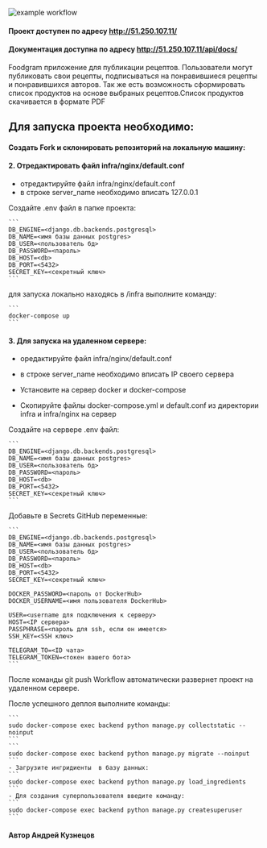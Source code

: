 

![example workflow](https://github.com/HoodFast/foodgram-project-react/actions/workflows/foodgram_workflow.yml/badge.svg)


#### Проект доступен по адресу http://51.250.107.11/

#### Документация доступна по адресу http://51.250.107.11/api/docs/

Foodgram приложение для публикации рецептов. Пользователи могут публиковать свои рецепты,
подписываться на понравившиеся рецепты и понравившихся авторов. Так же есть возможность 
сформировать список продуктов на основе выбраных рецептов.Список продуктов скачивается в формате PDF

## Для запуска проекта необходимо:

#### Создать Fork и склонировать репозиторий на локальную машину:

#### 2. Отредактировать файл infra/nginx/default.conf
- отредактируйте файл infra/nginx/default.conf
- в строке server_name необходимо вписать 127.0.0.1

Cоздайте .env файл в папке проекта:

    ```
    DB_ENGINE=<django.db.backends.postgresql>
    DB_NAME=<имя базы данных postgres>
    DB_USER=<пользователь бд>
    DB_PASSWORD=<пароль>
    DB_HOST=<db>
    DB_PORT=<5432>
    SECRET_KEY=<секретный ключ> 
    ```
для запуска локально находясь в /infra выполните команду:

    ```
    docker-compose up
    ```


#### 3. Для запуска на удаленном сервере:
- оредактируйте файл infra/nginx/default.conf
- в строке server_name необходимо вписать IP своего сервера

- Установите на сервер docker и docker-compose
- Скопируйте файлы docker-compose.yml и default.conf из директории infra и infra/nginx на сервер


Cоздайте на сервере .env файл:

    ```
    DB_ENGINE=<django.db.backends.postgresql>
    DB_NAME=<имя базы данных postgres>
    DB_USER=<пользователь бд>
    DB_PASSWORD=<пароль>
    DB_HOST=<db>
    DB_PORT=<5432>
    SECRET_KEY=<секретный ключ> 
    ```
Добавьте в Secrets GitHub переменные:

    ```
    DB_ENGINE=<django.db.backends.postgresql>
    DB_NAME=<имя базы данных postgres>
    DB_USER=<пользователь бд>
    DB_PASSWORD=<пароль>
    DB_HOST=<db>
    DB_PORT=<5432>
    SECRET_KEY=<секретный ключ>

    DOCKER_PASSWORD=<пароль от DockerHub>
    DOCKER_USERNAME=<имя пользователя DockerHub>

    USER=<username для подключения к серверу>
    HOST=<IP сервера>
    PASSPHRASE=<пароль для ssh, если он имеется>
    SSH_KEY=<SSH ключ>

    TELEGRAM_TO=<ID чата>
    TELEGRAM_TOKEN=<токен вашего бота>
    ```
 
После команды git push Workflow автоматически развернет проект на удаленном сервере. 

После успешного деплоя выполните команды:
    
    ```
    sudo docker-compose exec backend python manage.py collectstatic --noinput
    ```
    ```
    sudo docker-compose exec backend python manage.py migrate --noinput
    ```
    - Загрузите ингридиенты  в базу данных:  
    ```
    sudo docker-compose exec backend python manage.py load_ingredients
    ```
    - Для создания суперпользователя введите команду:
    ```
    sudo docker-compose exec backend python manage.py createsuperuser
    ```

#### Автор Андрей Кузнецов